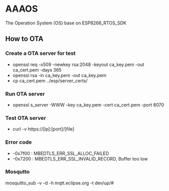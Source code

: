 # AAAOS
The Operation System (OS) base on ESP8266_RTOS_SDK


## How to OTA
### Create a OTA server for test ###

* openssl req -x509 -newkey rsa:2048 -keyout ca_key.pem -out ca_cert.pem -days 365</br>
* openssl rsa -in ca_key.pem -out ca_key.pem</br>
* cp ca_cert.pem ../esp/server_certs/</br>

### Run OTA server ###

* openssl s_server -WWW -key ca_key.pem -cert ca_cert.pem -port 8070</br>

### Test OTA server ###

* curl -v https://[ip]:[port]/[file]</br>

### Error code ###
* -0x7f00 : MBEDTLS_ERR_SSL_ALLOC_FAILED</br>
* -0x7200 : MBEDTLS_ERR_SSL_INVALID_RECORD, Buffer too low</br>

### Mosqutto ###
mosquitto_sub -v -d -h mqtt.eclipse.org -t dev/up/#</br>
